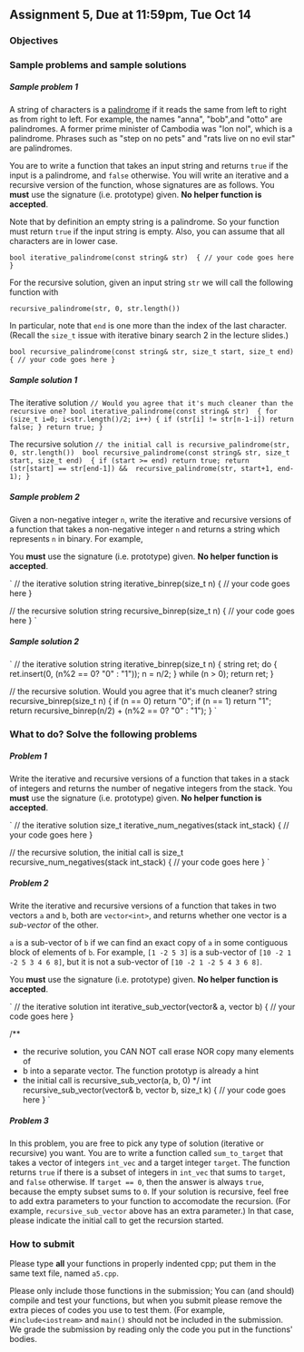 ## Assignment 5, Due at 11:59pm, Tue Oct 14

### Objectives

### Sample problems and sample solutions

##### Sample problem 1

A string of characters is a [palindrome](http://en.wikipedia.org/wiki/Palindrome) if it reads the same from left to right as from right to left. For example, the names "anna", "bob",and "otto" are palindromes. A former prime minister of Cambodia was "lon nol", which is a palindrome. Phrases such as "step on no pets" and "rats live on no evil star" are palindromes.

You are to write a function that takes an input string and returns `true` if the input is a palindrome, and `false` otherwise. You will write an iterative and a recursive version of the function, whose signatures are as follows. 
You **must** use the signature (i.e. prototype) given. **No helper function is accepted**.

Note that by definition an empty string is a palindrome. So your function must return `true` if the input string is empty. Also, you can assume that all characters are in lower case.

`bool iterative_palindrome(const string& str) 
{
    // your code goes here
}
`

For the recursive solution, given an input string `str` we will call the following function with 

`recursive_palindrome(str, 0, str.length())` 

In particular, note that `end` is one more than the index of the last character. (Recall the `size_t` issue with iterative binary search 2 in the lecture slides.)

`bool recursive_palindrome(const string& str, size_t start, size_t end) 
{
    // your code goes here
}
`

##### Sample solution 1

The iterative solution
`
// Would you agree that it's much cleaner than the recursive one?
bool iterative_palindrome(const string& str) 
{
    for (size_t i=0; i<str.length()/2; i++) {
        if (str[i] != str[n-1-i]) return false;
    }
    return true;
}
`

The recursive solution
`
// the initial call is recursive_palindrome(str, 0, str.length()) 
bool recursive_palindrome(const string& str, size_t start, size_t end) 
{
    if (start >= end) return true;
    return (str[start] == str[end-1]) && 
           recursive_palindrome(str, start+1, end-1);
}
`

##### Sample problem 2

Given a non-negative integer `n`, write the iterative and recursive versions of a function that takes a non-negative integer `n` and returns a string which represents `n` in binary. For example,

You **must** use the signature (i.e. prototype) given. **No helper function is accepted**.

`
// the iterative solution
string iterative_binrep(size_t n) 
{
    // your code goes here
}

// the recursive solution
string recursive_binrep(size_t n) 
{
    // your code goes here
}
`

##### Sample solution 2

`
// the iterative solution
string iterative_binrep(size_t n) {
    string ret;
    do {
        ret.insert(0, (n%2 == 0? "0" : "1"));
        n = n/2;
    } while (n > 0);
    return ret;
}

// the recursive solution. Would you agree that it's much cleaner?
string recursive_binrep(size_t n) {
    if (n == 0) return "0";
    if (n == 1) return "1";
    return recursive_binrep(n/2) + (n%2 == 0? "0" : "1");
}
`

### What to do? Solve the following problems

##### Problem 1

Write the iterative and recursive versions of a function that takes in a 
stack of integers and returns the number of negative integers from the stack.
You **must** use the signature (i.e. prototype) given. 
**No helper function is accepted**.

`
// the iterative solution
size_t iterative_num_negatives(stack<int> int_stack)
{
    // your code goes here
}

// the recursive solution, the initial call is 
size_t recursive_num_negatives(stack<int> int_stack)
{
    // your code goes here
}
`

##### Problem 2

Write the iterative and recursive versions of a function that takes in two vectors `a` and `b`, both are `vector<int>`, and returns whether one vector is a _sub-vector_ of the other. 

`a` is a sub-vector of `b` if we can find an exact copy of `a` in some contiguous block of elements of `b`. For example, `[1 -2 5 3]` is a sub-vector of `[10 -2 1 -2 5 3 4 6 8]`, but it is not a sub-vector of `[10 -2 1 -2 5 4 3 6 8]`.

You **must** use the signature (i.e. prototype) given. **No helper function is accepted**.

`
// the iterative solution
int iterative_sub_vector(vector<int>& a, vector<int> b)
{
    // your code goes here
}

/** 
 * the recurive solution, you CAN NOT call erase NOR copy many elements of 
 * b into a separate vector. The function prototyp is already a hint
 * the initial call is recursive_sub_vector(a, b, 0)
 */
int recursive_sub_vector(vector<int>& b, vector<int> b, size_t k)
{
    // your code goes here
}
`

##### Problem 3

In this problem, you are free to pick any type of solution (iterative or recursive) you want. You are to write a function called `sum_to_target` that takes a vector of integers `int_vec` and a target integer `target`. The function returns `true` if there is a subset of integers in `int_vec` that sums to `target`, and `false` otherwise. If `target == 0`, then the answer is always `true`, because the empty subset sums to `0`. If your solution is recursive, feel free to add extra parameters to your function to accomodate the recursion. (For example, `recursive_sub_vector` above has an extra parameter.) In that case, please indicate the initial call to get the recursion started.

### How to submit

Please type **all** your functions in properly indented cpp; put them in the same text file, named `a5.cpp`. 

Please only include those functions in the submission; You can (and should) 
compile and test your functions, but when you submit please remove the extra 
pieces of codes you use to test them. (For example, 
`#include<iostream>` and `main()` should not be 
included in the submission. We grade the submission by reading only the code 
you put in the functions' bodies.
